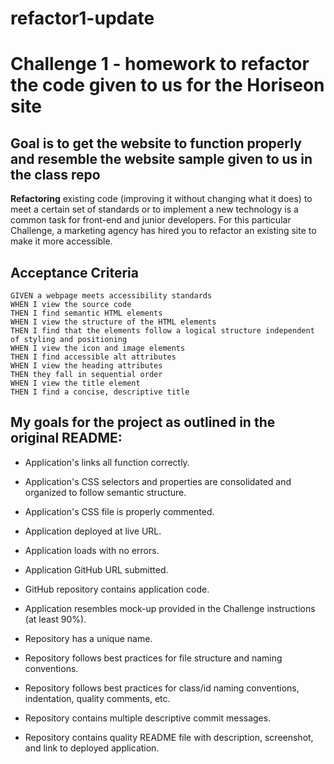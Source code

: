 # refactor1-update

# Challenge 1 - homework to refactor the code given to us for the Horiseon site

## Goal is to get the website to function properly and resemble the website sample given to us in the class repo

**Refactoring** existing code (improving it without changing what it does) to meet a certain set of standards or to implement a new technology is a common task for front-end and junior developers. For this particular Challenge, a marketing agency has hired you to refactor an existing site to make it more accessible.

## Acceptance Criteria

```
GIVEN a webpage meets accessibility standards
WHEN I view the source code
THEN I find semantic HTML elements
WHEN I view the structure of the HTML elements
THEN I find that the elements follow a logical structure independent of styling and positioning
WHEN I view the icon and image elements
THEN I find accessible alt attributes
WHEN I view the heading attributes
THEN they fall in sequential order
WHEN I view the title element
THEN I find a concise, descriptive title
```

## My goals for the project as outlined in the original README:

- Application's links all function correctly.

- Application's CSS selectors and properties are consolidated and organized to follow semantic structure.

- Application's CSS file is properly commented.

- Application deployed at live URL.

- Application loads with no errors.

- Application GitHub URL submitted.

- GitHub repository contains application code.

- Application resembles mock-up provided in the Challenge instructions (at least 90%).

- Repository has a unique name.

- Repository follows best practices for file structure and naming conventions.

- Repository follows best practices for class/id naming conventions, indentation, quality comments, etc.

- Repository contains multiple descriptive commit messages.

- Repository contains quality README file with description, screenshot, and link to deployed application.
